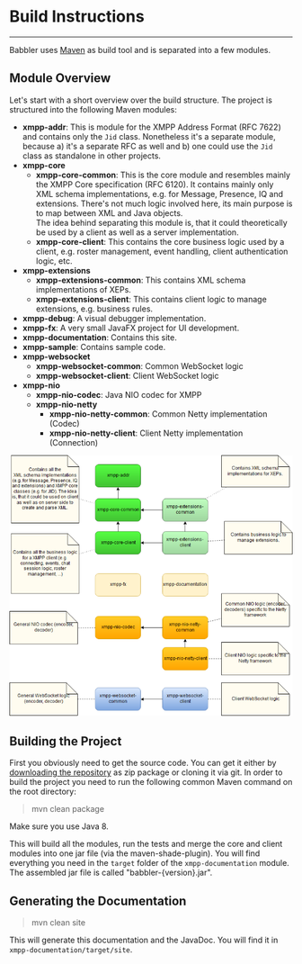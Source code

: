 # Build Instructions
---

Babbler uses [Maven](http://maven.apache.org/) as build tool and is separated into a few modules.

## Module Overview

Let's start with a short overview over the build structure. The project is structured into the following Maven modules:

* **xmpp-addr**: This is module for the XMPP Address Format (RFC 7622) and contains only the `Jid` class. Nonetheless
  it's a separate module, because a) it's a separate RFC as well and b) one could use the `Jid` class as standalone in
  other projects.
* **xmpp-core**
    * **xmpp-core-common**: This is the core module and resembles mainly the XMPP Core specification (RFC 6120). It
      contains mainly only XML schema implementations, e.g. for Message, Presence, IQ and extensions. There's not much
      logic involved here, its main purpose is to map between XML and Java objects.<br/>The idea behind separating this
      module is, that it could theoretically be used by a client as well as a server implementation.
    * **xmpp-core-client**: This contains the core business logic used by a client, e.g. roster management, event
      handling, client authentication logic, etc.
* **xmpp-extensions**
    * **xmpp-extensions-common**: This contains XML schema implementations of XEPs.
    * **xmpp-extensions-client**: This contains client logic to manage extensions, e.g. business rules.
* **xmpp-debug**: A visual debugger implementation.
* **xmpp-fx**: A very small JavaFX project for UI development.
* **xmpp-documentation**: Contains this site.
* **xmpp-sample**: Contains sample code.
* **xmpp-websocket**
    * **xmpp-websocket-common**: Common WebSocket logic
    * **xmpp-websocket-client**: Client WebSocket logic
* **xmpp-nio**
    * **xmpp-nio-codec**: Java NIO codec for XMPP
    * **xmpp-nio-netty**
        * **xmpp-nio-netty-common**: Common Netty implementation (Codec)
        * **xmpp-nio-netty-client**: Client Netty implementation (Connection)

![Module Overview](ModuleOverview.png)

## Building the Project

First you obviously need to get the source code. You can get it either
by [downloading the repository](https://bitbucket.org/sco0ter/babbler/downloads) as zip package or cloning it via git.
In order to build the project you need to run the following common Maven command on the root directory:

> mvn clean package

Make sure you use Java 8.

This will build all the modules, run the tests and merge the core and client modules into one jar file (via the
maven-shade-plugin). You will find everything you need in the `target` folder of the `xmpp-documentation` module. The
assembled jar file is called "babbler-{version}.jar".

## Generating the Documentation

> mvn clean site

This will generate this documentation and the JavaDoc. You will find it in `xmpp-documentation/target/site`.